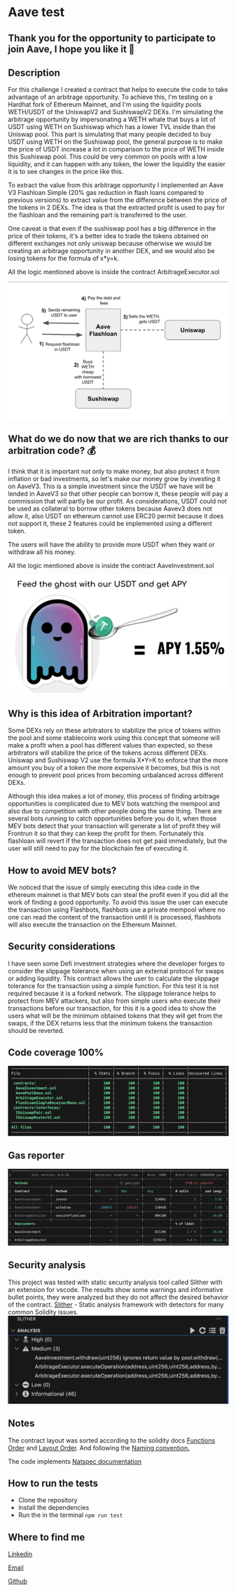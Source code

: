 # Aave test

## Thank you for the opportunity to participate to join Aave, I hope you like it 🙏

## Description

For this challenge I created a contract that helps to execute the code to take advantage of an arbitrage opportunity.
To achieve this, I'm testing on a Hardhat fork of Ethereum Mainnet, and I'm using the liquidity pools WETH/USDT of the UniswapV2 and SushiswapV2 DEXs.
I'm simulating the arbitrage opportunity by impersonating a WETH whale that buys a lot of USDT using WETH on Sushiswap which has a lower TVL inside than the Uniswap pool. This part is simulating that many people decided to buy USDT using WETH on the Sushiswap pool, the general purpose is to make the price of USDT increase a lot in comparison to the price of WETH inside this Sushiswap pool. This could be very common on pools with a low liquidity, and it can happen with any token, the lower the liquidity the easier it is to see changes in the price like this.

To extract the value from this arbitrage opportunity I implemented an Aave V3 Flashloan Simple (20% gas reduction in flash loans compared to previous versions) to extract value from the difference between the price of the tokens in 2 DEXs.
The idea is that the extracted profit is used to pay for the flashloan and the remaining part is transferred to the user.

One caveat is that even if the sushiswap pool has a big difference in the price of their tokens, it's a better idea to trade the tokens obtained on different exchanges not only uniswap because otherwise we would be creating an arbitrage opportunity in another DEX, and we would also be losing tokens for the formula of x\*y=k.

All the logic mentioned above is inside the contract ArbitrageExecutor.sol

![Diagram](./images/Diagram.png)

## What do we do now that we are rich thanks to our arbitration code? 💰

I think that it is important not only to make money, but also protect it from inflation or bad investments, so let's make our money grow by investing it on AaveV3. This is a simple investment since the USDT we have will be lended in AaveV3 so that other people can borrow it, these people will pay a commission that will partly be our profit. As considerations, USDT could not be used as collateral to borrow other tokens because Aavev3 does not allow it, also USDT on ethereum cannot use ERC20 permit because it does not support it, these 2 features could be implemented using a different token.

The users will have the ability to provide more USDT when they want or withdraw all his money.

All the logic mentioned above is inside the contract AaveInvestment.sol

![Invest](./images/InvestUsdt.png)

## Why is this idea of Arbitration important?

Some DEXs rely on these arbitrators to stabilize the price of tokens within the pool and some stablecoins work using this concept that someone will make a profit when a pool has different values than expected, so these arbitrators will stabilize the price of the tokens across different DEXs.
Uniswap and Sushiswap V2 use the formula X\*Y=K to enforce that the more amount you buy of a token the more expensive it becomes, but this is not enough to prevent pool prices from becoming unbalanced across different DEXs.

Although this idea makes a lot of money, this process of finding arbitrage opportunities is complicated due to MEV bots watching the mempool and also due to competition with other people doing the same thing. There are several bots running to catch opportunities before you do it, when those MEV bots detect that your transaction will generate a lot of profit they will Frontrun it so that they can keep the profit for them.
Fortunately this flashloan will revert if the transaction does not get paid immediately, but the user will still need to pay for the blockchain fee of executing it.

## How to avoid MEV bots?

We noticed that the issue of simply executing this idea code in the ethereum mainnet is that MEV bots can steal the profit even if you did all the work of finding a good opportunity. To avoid this issue the user can execute the transaction using Flashbots, flashbots use a private mempool where no one can read the content of the transaction until it is processed, flashbots will also execute the transaction on the Ethereum Mainnet.

## Security considerations

I have seen some Defi investment strategies where the developer forges to consider the slippage tolerance when using an external protocol for swaps or adding liquidity. This contract allows the user to calculate the slippage tolerance for the transaction using a simple function. For this test it is not required because it is a forked network. The slippage tolerance helps to protect from MEV attackers, but also from simple users who execute their transactions before our transaction, for this it is a good idea to show the users what will be the minimum obtained tokens that they will get from the swaps, if the DEX returns less that the minimum tokens the transaction should be reverted.

## Code coverage 100%

![Coverage](./images/Coverage.png)

## Gas reporter

![Gas](./images/GasReporter.png)

## Security analysis

This project was tested with static security analysis tool called Slither with an extension for vscode.
The results show some warnings and informative bullet points, they were analyzed but they do not affect the desired behavior of the contract.
[Slither](https://github.com/crytic/slither) - Static analysis framework with detectors for many common Solidity issues.
![Slither](./images/Slither.png)

## Notes

The contract layout was sorted according to the solidity docs [Functions Order](https://docs.soliditylang.org/en/v0.8.17/style-guide.html#order-of-functions) and [Layout Order](https://docs.soliditylang.org/en/v0.8.17/style-guide.html#order-of-layout). And following the [Naming convention.](https://docs.soliditylang.org/en/v0.8.17/style-guide.html#naming-conventions)

The code implements [Natspec documentation](https://docs.soliditylang.org/en/v0.8.17/natspec-format.html)

## How to run the tests

- Clone the repository
- Install the dependencies
- Run the in the terminal `npm run test`

## Where to find me

[Linkedin](https://www.linkedin.com/in/hanzel-anchia-mena/)

[Email](hanzelmgl98@gmail.com)

[Github](https://github.com/hanzel98)
